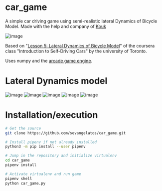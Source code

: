 # car_game
A simple car driving game using semi-realistic lateral Dynamics of Bicycle Model.
Made with the help and company of [Kouk]([url](https://github.com/kouk))

![image](https://github.com/sevangelatos/car_game/assets/22468079/7f2947a6-a99a-4f41-838e-2c02d9dbb0ba)

Based on "[Lesson 5: Lateral Dynamics of Bicycle Model]([url](https://www.coursera.org/lecture/intro-self-driving-cars/lesson-5-lateral-dynamics-of-bicycle-model-1Opvo))" of 
the coursera class "Introduction to Self-Driving Cars" by the university of Toronto.

Uses numpy and the [arcade game engine]([url](https://github.com/pythonarcade/arcade)).

# Lateral Dynamics model

![image](https://github.com/sevangelatos/car_game/assets/22468079/b71ebb27-a486-4dd1-8a25-06e7e03a4d54)
![image](https://github.com/sevangelatos/car_game/assets/22468079/b192fee1-2301-4523-88ec-eec82b8d48d4)
![image](https://github.com/sevangelatos/car_game/assets/22468079/fe6d5d59-20f9-4d79-8143-8c099e094872)
![image](https://github.com/sevangelatos/car_game/assets/22468079/9379ebe8-8e3f-49f0-8d8d-09a0474262cd)
![image](https://github.com/sevangelatos/car_game/assets/22468079/4d29829b-4331-4d7c-9673-0f3b003879e5)

# Installation/execution

```bash
# Get the source
git clone https://github.com/sevangelatos/car_game.git

# Install pipenv if not already installed
python3 -m pip install --user pipenv

# Jump in the repository and initialize virtualenv
cd car_game
pipenv install

# Activate virtualenv and run game
pipenv shell
python car_game.py 
```
